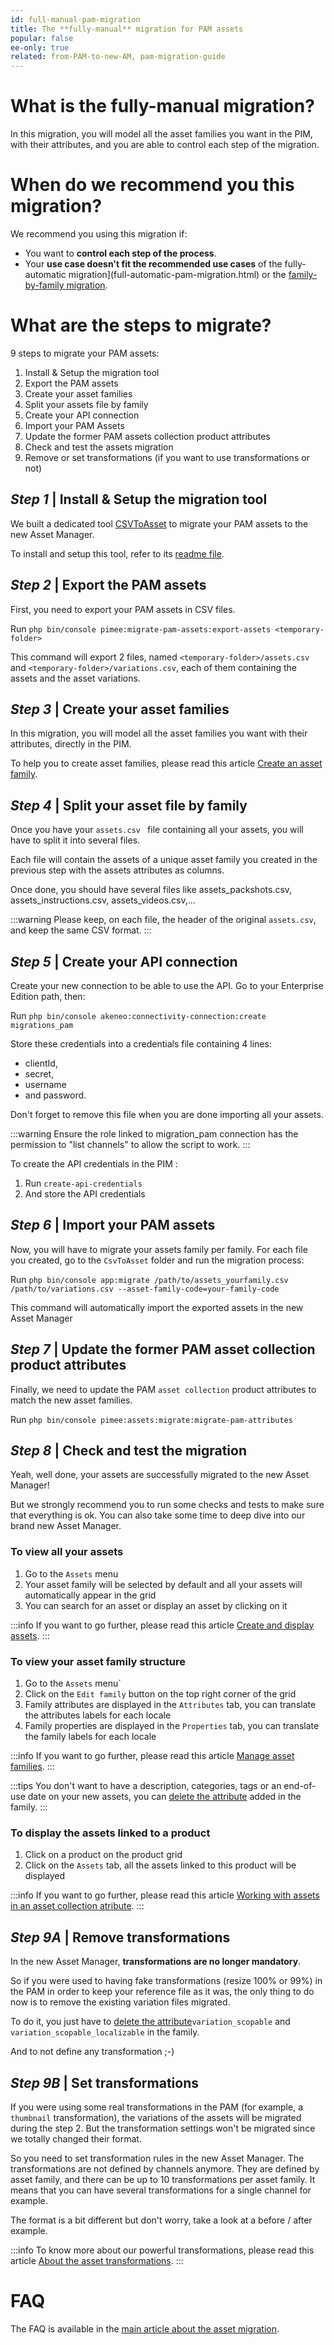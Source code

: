 ```yaml
---
id: full-manual-pam-migration
title: The **fully-manual** migration for PAM assets
popular: false
ee-only: true
related: from-PAM-to-new-AM, pam-migration-guide
---
```


# What is the fully-manual migration?
In this migration, you will model all the asset families you want in the PIM, with their attributes, and you are able to control each step of the migration.

# When do we recommend you this migration?
We recommend you using this migration if:
- You want to **control each step of the process**.
- Your **use case doesn't fit the recommended use cases** of the fully-automatic migration](full-automatic-pam-migration.html) or the [family-by-family migration](family-by-family-pam-migration.html).

# What are the steps to migrate?
9 steps to migrate your PAM assets:
1. Install & Setup the migration tool
1. Export the PAM assets
1. Create your asset families
1. Split your assets file by family
1. Create your API connection
1. Import your PAM Assets
1. Update the former PAM assets collection product attributes
1. Check and test the assets migration
1. Remove or set transformations (if you want to use transformations or not)

## _Step 1_ | Install & Setup the migration tool
We built a dedicated tool [CSVToAsset](https://github.com/akeneo/CsvToAsset) to migrate your PAM assets to the new Asset Manager.

To install and setup this tool, refer to its [readme file](https://github.com/akeneo/CsvToAsset/blob/master/README.md).

## _Step 2_ | Export the PAM assets
First, you need to export your PAM assets in CSV files.

Run `php bin/console pimee:migrate-pam-assets:export-assets <temporary-folder>`

This command will export 2 files, named `<temporary-folder>/assets.csv` and `<temporary-folder>/variations.csv`, each of them containing the assets and the asset variations.

## _Step 3_ | Create your asset families
In this migration, you will model all the asset families you want with their attributes, directly in the PIM.

To help you to create asset families, please read this article [Create an asset family](manage-asset-families.html#create-an-asset-family).

## _Step 4_ | Split your asset file by family
Once you have your  `assets.csv ` file containing all your assets, you will have to split it into several files.

Each file will contain the assets of a unique asset family you created in the previous step with the assets attributes as columns.

Once done, you should have several files like assets_packshots.csv, assets_instructions.csv, assets_videos.csv,...

:::warning
Please keep, on each file, the header of the original `assets.csv`, and keep the same CSV format.
:::

## _Step 5_ | Create your API connection
Create your new connection to be able to use the API. Go to your Enterprise Edition path, then:

Run `php bin/console akeneo:connectivity-connection:create migrations_pam`

Store these credentials into a credentials file containing 4 lines:
- clientId,
- secret,
- username
- and password.

Don't forget to remove this file when you are done importing all your assets.

:::warning
Ensure the role linked to migration_pam connection has the permission to "list channels" to allow the script to work.
:::

To create the API credentials in the PIM :
1. Run `create-api-credentials`
2. And store the API credentials

## _Step 6_ | Import your PAM assets
Now, you will have to migrate your assets family per family.
For each file you created, go to the `CsvToAsset` folder and run the migration process:

Run `php bin/console app:migrate /path/to/assets_yourfamily.csv /path/to/variations.csv --asset-family-code=your-family-code`

This command will automatically import the exported assets in the new Asset Manager

## _Step 7_ | Update the former PAM asset collection product attributes
Finally, we need to update the PAM `asset collection` product attributes to match the new asset families.

Run `php bin/console pimee:assets:migrate:migrate-pam-attributes `

## _Step 8_ | Check and test the migration
Yeah, well done, your assets are successfully migrated to the new Asset Manager!

But we strongly recommend you to run some checks and tests to make sure that everything is ok. You can also take some time to deep dive into our brand new Asset Manager.

### To view all your assets
1. Go to the `Assets` menu
1. Your asset family will be selected by default and all your assets will automatically appear in the grid
1. You can search for an asset or display an asset by clicking on it

:::info
If you want to go further, please read this article [Create and display assets](create-and-display-assets.html).
:::

### To view your asset family structure
1.  Go to the `Assets` menu`
1. Click on the `Edit family` button on the top right corner of the grid
1. Family attributes are displayed in the `Attributes` tab, you can translate the attributes labels for each locale
1. Family properties are displayed in the `Properties` tab, you can translate the family labels for each locale

:::info
If you want to go further, please read this article [Manage asset families](manage-asset-families.html).
:::

:::tips
You don't want to have a description, categories, tags or an end-of-use date on your new assets, you can [delete the attribute](manage-asset-families.html#delete-an-attribute) added in the family.
:::

### To display the assets linked to a product
1. Click on a product on the product grid
1. Click on the `Assets` tab, all the assets linked to this product will be displayed

:::info
If you want to go further, please read this article [Working with assets in an asset collection atribute](work-with-assets-in-an-asset-collection-attribute-ee-only.html).
:::

## _Step 9A_ | Remove transformations
In the new Asset Manager, **transformations are no longer mandatory**.

So if you were used to having fake transformations (resize 100% or 99%) in the PAM in order to keep your reference file as it was, the only thing to do now is to remove the existing variation files migrated.

To do it, you just have to [delete the attribute](manage-asset-families.html#delete-an-attribute)`variation_scopable` and `variation_scopable_localizable` in the family.

And to not define any transformation ;-)

## _Step 9B_ | Set transformations
If you were using some real transformations in the PAM (for example, a `thumbnail` transformation), the variations of the assets will be migrated during the step 2.
But the transformation settings won't be migrated since we totally changed their format.

So you need to set transformation rules in the new Asset Manager.
The transformations are not defined by channels anymore.  They are defined by asset family, and there can be up to 10 transformations per asset family. It means that you can have several transformations for a single channel for example.

The format is a bit different but don't worry, take a look at a before / after example.
<!-- TODO -->

:::info
To know more about our powerful transformations, please read this article [About the asset transformations](assets-transformation.html).
:::

# FAQ
The FAQ is available in the [main article about the asset migration](pam-migration-guide.html#FAQ).
